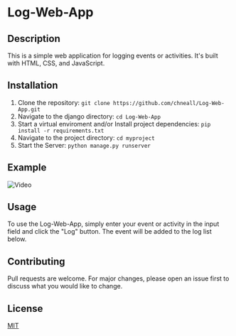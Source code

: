 # Log-Web-App

## Description

This is a simple web application for logging events or activities. It's built with HTML, CSS, and JavaScript.

## Installation

1. Clone the repository: `git clone https://github.com/chneall/Log-Web-App.git`
2. Navigate to the django directory: `cd Log-Web-App`
3. Start a virtual enviroment and/or Install project dependencies: `pip install -r requirements.txt`
4. Navigate to the project directory: `cd myproject`
5. Start the Server: `python manage.py runserver`

## Example
![Video](./Untitled%20video%20-%20Made%20with%20Clipchamp.gif)

## Usage

To use the Log-Web-App, simply enter your event or activity in the input field and click the "Log" button. The event will be added to the log list below.

## Contributing

Pull requests are welcome. For major changes, please open an issue first to discuss what you would like to change.

## License

[MIT](https://choosealicense.com/licenses/mit/)